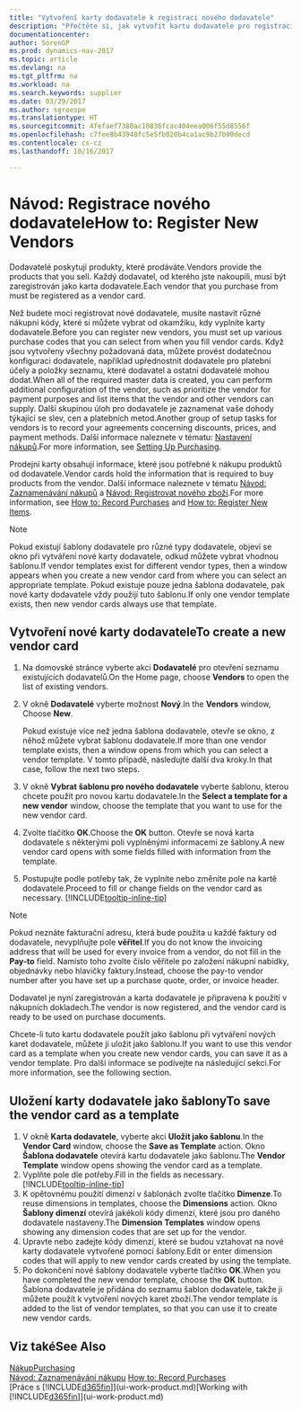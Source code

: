 ```yaml
---
title: "Vytvoření karty dodavatele k registraci nového dodavatele"
description: "Přečtěte si, jak vytvořit kartu dodavatele pro registraci nového dodavatele nebo zásobitele."
documentationcenter: 
author: SorenGP
ms.prod: dynamics-nav-2017
ms.topic: article
ms.devlang: na
ms.tgt_pltfrm: na
ms.workload: na
ms.search.keywords: supplier
ms.date: 03/29/2017
ms.author: sgroespe
ms.translationtype: HT
ms.sourcegitcommit: 4fefaef7380ac10836fcac404eea006f55d8556f
ms.openlocfilehash: c7fee8b43940fc5e5fb020b4ca1ac9b27b90decd
ms.contentlocale: cs-cz
ms.lasthandoff: 10/16/2017

---
```

# <a name="how-to-register-new-vendors"></a><span data-ttu-id="0f7ae-103">Návod: Registrace nového dodavatele</span><span class="sxs-lookup"><span data-stu-id="0f7ae-103">How to: Register New Vendors</span></span>
<span data-ttu-id="0f7ae-104">Dodavatelé poskytují produkty, které prodáváte.</span><span class="sxs-lookup"><span data-stu-id="0f7ae-104">Vendors provide the products that you sell.</span></span> <span data-ttu-id="0f7ae-105">Každý dodavatel, od kterého jste nakoupili, musí být zaregistrován jako karta dodavatele.</span><span class="sxs-lookup"><span data-stu-id="0f7ae-105">Each vendor that you purchase from must be registered as a vendor card.</span></span>

<span data-ttu-id="0f7ae-106">Než budete moci registrovat nové dodavatele, musíte nastavit různé nákupní kódy, které si můžete vybrat od okamžiku, kdy vyplníte karty dodavatele.</span><span class="sxs-lookup"><span data-stu-id="0f7ae-106">Before you can register new vendors, you must set up various purchase codes that you can select from when you fill vendor cards.</span></span> <span data-ttu-id="0f7ae-107">Když jsou vytvořeny všechny požadovaná data, můžete provést dodatečnou konfiguraci dodavatele, například upřednostnit dodavatele pro platební účely a položky seznamu, které dodavatel a ostatní dodavatelé mohou dodat.</span><span class="sxs-lookup"><span data-stu-id="0f7ae-107">When all of the required master data is created, you can perform additional configuration of the vendor, such as prioritize the vendor for payment purposes and list items that the vendor and other vendors can supply.</span></span> <span data-ttu-id="0f7ae-108">Další skupinou úloh pro dodavatele je zaznamenat vaše dohody týkající se slev, cen a platebních metod.</span><span class="sxs-lookup"><span data-stu-id="0f7ae-108">Another group of setup tasks for vendors is to record your agreements concerning discounts, prices, and payment methods.</span></span> <span data-ttu-id="0f7ae-109">Další informace naleznete v tématu: [Nastavení nákupů](purchasing-setup-purchasing.md).</span><span class="sxs-lookup"><span data-stu-id="0f7ae-109">For more information, see [Setting Up Purchasing](purchasing-setup-purchasing.md).</span></span>

<span data-ttu-id="0f7ae-110">Prodejní karty obsahují informace, které jsou potřebné k nákupu produktů od dodavatele.</span><span class="sxs-lookup"><span data-stu-id="0f7ae-110">Vendor cards hold the information that is required to buy products from the vendor.</span></span> <span data-ttu-id="0f7ae-111">Další informace naleznete v tématu [Návod: Zaznamenávání nákupů](purchasing-how-record-purchases.md) a [Návod: Registrovat nového zboží](inventory-how-register-new-items.md).</span><span class="sxs-lookup"><span data-stu-id="0f7ae-111">For more information, see [How to: Record Purchases](purchasing-how-record-purchases.md) and [How to: Register New Items](inventory-how-register-new-items.md).</span></span>

> [!NOTE]  
>   <span data-ttu-id="0f7ae-112">Pokud existují šablony dodavatele pro různé typy dodavatele, objeví se okno při vytváření nové karty dodavatele, odkud můžete vybrat vhodnou šablonu.</span><span class="sxs-lookup"><span data-stu-id="0f7ae-112">If vendor templates exist for different vendor types, then a window appears when you create a new vendor card from where you can select an appropriate template.</span></span> <span data-ttu-id="0f7ae-113">Pokud existuje pouze jedna šablona dodavatele, pak nové karty dodavatele vždy použijí tuto šablonu.</span><span class="sxs-lookup"><span data-stu-id="0f7ae-113">If only one vendor template exists, then new vendor cards always use that template.</span></span>

## <a name="to-create-a-new-vendor-card"></a><span data-ttu-id="0f7ae-114">Vytvoření nové karty dodavatele</span><span class="sxs-lookup"><span data-stu-id="0f7ae-114">To create a new vendor card</span></span>
1. <span data-ttu-id="0f7ae-115">Na domovské stránce vyberte akci **Dodavatelé** pro otevření seznamu existujících dodavatelů.</span><span class="sxs-lookup"><span data-stu-id="0f7ae-115">On the Home page, choose **Vendors** to open the list of existing vendors.</span></span>  
2. <span data-ttu-id="0f7ae-116">V okně **Dodavatelé** vyberte možnost **Nový**.</span><span class="sxs-lookup"><span data-stu-id="0f7ae-116">In the **Vendors** window, Choose **New**.</span></span>

    <span data-ttu-id="0f7ae-117">Pokud existuje více než jedna šablona dodavatele, otevře se okno, z něhož můžete vybrat šablonu dodavatele.</span><span class="sxs-lookup"><span data-stu-id="0f7ae-117">If more than one vendor template exists, then a window opens from which you can select a vendor template.</span></span> <span data-ttu-id="0f7ae-118">V tomto případě, následujte další dva kroky.</span><span class="sxs-lookup"><span data-stu-id="0f7ae-118">In that case, follow the next two steps.</span></span>
3. <span data-ttu-id="0f7ae-119">V okně **Vybrat šablonu pro nového dodavatele** vyberte šablonu, kterou chcete použít pro novou kartu dodavatele.</span><span class="sxs-lookup"><span data-stu-id="0f7ae-119">In the **Select a template for a new vendor** window, choose the template that you want to use for the new vendor card.</span></span>
4. <span data-ttu-id="0f7ae-120">Zvolte tlačítko **OK**.</span><span class="sxs-lookup"><span data-stu-id="0f7ae-120">Choose the **OK** button.</span></span> <span data-ttu-id="0f7ae-121">Otevře se nová karta dodavatele s některými poli vyplněnými informacemi ze šablony.</span><span class="sxs-lookup"><span data-stu-id="0f7ae-121">A new vendor card opens with some fields filled with information from the template.</span></span>
5. <span data-ttu-id="0f7ae-122">Postupujte podle potřeby tak, že vyplníte nebo změníte pole na kartě dodavatele.</span><span class="sxs-lookup"><span data-stu-id="0f7ae-122">Proceed to fill or change fields on the vendor card as necessary.</span></span> [!INCLUDE[tooltip-inline-tip](includes/tooltip-inline-tip_md.md)]

> [!NOTE]  
>   <span data-ttu-id="0f7ae-123">Pokud neznáte fakturační adresu, která bude použita u každé faktury od dodavatele, nevyplňujte pole **věřitel**.</span><span class="sxs-lookup"><span data-stu-id="0f7ae-123">If you do not know the invoicing address that will be used for every invoice from a vendor, do not fill in the **Pay-to** field.</span></span> <span data-ttu-id="0f7ae-124">Namísto toho zvolte číslo věřitele po založení nákupní nabídky, objednávky nebo hlavičky faktury.</span><span class="sxs-lookup"><span data-stu-id="0f7ae-124">Instead, choose the pay-to vendor number after you have set up a purchase quote, order, or invoice header.</span></span>

<span data-ttu-id="0f7ae-125">Dodavatel je nyní zaregistrován a karta dodavatele je připravena k použití v nákupních dokladech.</span><span class="sxs-lookup"><span data-stu-id="0f7ae-125">The vendor is now registered, and the vendor card is ready to be used on purchase documents.</span></span>

<span data-ttu-id="0f7ae-126">Chcete-li tuto kartu dodavatele použít jako šablonu při vytváření nových karet dodavatele, můžete ji uložit jako šablonu.</span><span class="sxs-lookup"><span data-stu-id="0f7ae-126">If you want to use this vendor card as a template when you create new vendor cards, you can save it as a vendor template.</span></span> <span data-ttu-id="0f7ae-127">Pro další informace se podívejte na následující sekci.</span><span class="sxs-lookup"><span data-stu-id="0f7ae-127">For more information, see the following section.</span></span>

## <a name="to-save-the-vendor-card-as-a-template"></a><span data-ttu-id="0f7ae-128">Uložení karty dodavatele jako šablony</span><span class="sxs-lookup"><span data-stu-id="0f7ae-128">To save the vendor card as a template</span></span>
1. <span data-ttu-id="0f7ae-129">V okně **Karta dodavatele**, vyberte akci **Uložit jako šablonu**.</span><span class="sxs-lookup"><span data-stu-id="0f7ae-129">In the **Vendor Card** window, choose the **Save as Template** action.</span></span> <span data-ttu-id="0f7ae-130">Okno **Šablona dodavatele** otevírá kartu dodavatele jako šablonu.</span><span class="sxs-lookup"><span data-stu-id="0f7ae-130">The **Vendor Template** window opens showing the vendor card as a template.</span></span>
2. <span data-ttu-id="0f7ae-131">Vyplňte pole dle potřeby.</span><span class="sxs-lookup"><span data-stu-id="0f7ae-131">Fill in the fields as necessary.</span></span> [!INCLUDE[tooltip-inline-tip](includes/tooltip-inline-tip_md.md)]
3. <span data-ttu-id="0f7ae-132">K opětovnému použití dimenzí v šablonách zvolte tlačítko **Dimenze**.</span><span class="sxs-lookup"><span data-stu-id="0f7ae-132">To reuse dimensions in templates, choose the **Dimensions** action.</span></span> <span data-ttu-id="0f7ae-133">Okno **Šablony dimenzí** otevírá jakékoli kódy dimenzí, které jsou pro daného dodavatele nastaveny.</span><span class="sxs-lookup"><span data-stu-id="0f7ae-133">The **Dimension Templates** window opens showing any dimension codes that are set up for the vendor.</span></span>
4. <span data-ttu-id="0f7ae-134">Upravte nebo zadejte kódy dimenzí, které se budou vztahovat na nové karty dodavatele vytvořené pomocí šablony.</span><span class="sxs-lookup"><span data-stu-id="0f7ae-134">Edit or enter dimension codes that will apply to new vendor cards created by using the template.</span></span>
5. <span data-ttu-id="0f7ae-135">Po dokončení nové šablony dodavatele vyberte tlačítko **OK**.</span><span class="sxs-lookup"><span data-stu-id="0f7ae-135">When you have completed the new vendor template, choose the **OK** button.</span></span>  
   <span data-ttu-id="0f7ae-136">Šablona dodavatele je přidána do seznamu šablon dodavatele, takže ji můžete použít k vytvoření nových karet zboží.</span><span class="sxs-lookup"><span data-stu-id="0f7ae-136">The vendor template is added to the list of vendor templates, so that you can use it to create new vendor cards.</span></span>

## <a name="see-also"></a><span data-ttu-id="0f7ae-137">Viz také</span><span class="sxs-lookup"><span data-stu-id="0f7ae-137">See Also</span></span>
[<span data-ttu-id="0f7ae-138">Nákup</span><span class="sxs-lookup"><span data-stu-id="0f7ae-138">Purchasing</span></span>](purchasing-manage-purchasing.md)  
<span data-ttu-id="0f7ae-139">[Návod: Zaznamenávání nákupu](purchasing-how-record-purchases.md) </span><span class="sxs-lookup"><span data-stu-id="0f7ae-139">[How to: Record Purchases](purchasing-how-record-purchases.md) </span></span>  
<span data-ttu-id="0f7ae-140">[Práce s [!INCLUDE[d365fin](includes/d365fin_md.md)]](ui-work-product.md)</span><span class="sxs-lookup"><span data-stu-id="0f7ae-140">[Working with [!INCLUDE[d365fin](includes/d365fin_md.md)]](ui-work-product.md)</span></span>  

